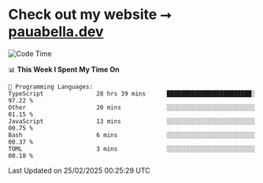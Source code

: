 # Check out my website ⭢ [pauabella.dev](https://pauabella.dev)

<!--START_SECTION:waka-->
![Code Time](http://img.shields.io/badge/Code%20Time-4%2C115%20hrs%2055%20mins-blue)

📊 **This Week I Spent My Time On** 

```text
💬 Programming Languages: 
TypeScript               28 hrs 39 mins      ████████████████████████░   97.22 % 
Other                    20 mins             ░░░░░░░░░░░░░░░░░░░░░░░░░   01.15 % 
JavaScript               13 mins             ░░░░░░░░░░░░░░░░░░░░░░░░░   00.75 % 
Bash                     6 mins              ░░░░░░░░░░░░░░░░░░░░░░░░░   00.37 % 
TOML                     3 mins              ░░░░░░░░░░░░░░░░░░░░░░░░░   00.18 % 
```


 Last Updated on 25/02/2025 00:25:29 UTC
<!--END_SECTION:waka-->

